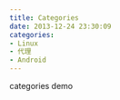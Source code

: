 ```yaml
---
title: Categories
date: 2013-12-24 23:30:09
categories:
- Linux
- 代理
- Android
---
```


categories demo
